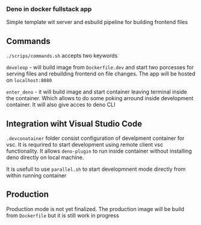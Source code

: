 ### Deno in docker fullstack app

Simple template wit server and esbuild pipeline for building frontend files

## Commands

`./scrips/commands.sh` accepts two keywords

`develeop` - will build image from `Dockerfile.dev` and start two porcesses for
serving files and rebuilding frontend on file changes. The app will be hosted on
`localhost:8080`

`enter_deno` - it will build image and start container leaving terminal inside
the container. Which allows to do some poking arround inside development
container. It will also give acces to deno CLI

## Integration wiht Visual Studio Code

`.devconatainer` folder consist configuration of develpment container for vsc.
It is requrired to start development using remote client vsc functionality. It
allows `deno-plugin` to run inside container without installing deno directly on
local machine.

It is usefull to use `parallel.sh` to start developmnent mode directly from
within running container

## Production

Production mode is not yet finalized. The production image will be build from
`Dockerfile` but it is still work in progress

